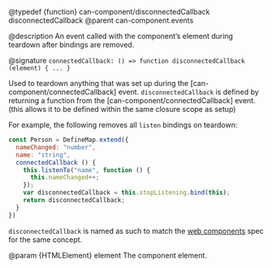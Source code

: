@typedef {function} can-component/disconnectedCallback disconnectedCallback
@parent can-component.events

@description An event called with the component’s element during teardown after bindings are removed.

@signature `connectedCallback: () => function disconnectedCallback (element) { ... }`

Used to teardown anything that was set up during the [can-component/connectedCallback] event. `disconnectedCallback` is defined by returning a function from the [can-component/connectedCallback] event. (this allows it to be defined within the same closure scope as setup)

For example, the following removes all `listen` bindings on teardown:

```js
const Person = DefineMap.extend({
  nameChanged: "number",
  name: "string",
  connectedCallback () {
    this.listenTo("name", function () {
      this.nameChanged++;
    });
    var disconnectedCallback = this.stopListening.bind(this);
    return disconnectedCallback;
  }
})
```

`disconnectedCallback` is named as such to match the [web components](https://developers.google.com/web/fundamentals/web-components/customelements#reactions) spec for the same concept.

  @param {HTMLElement} element The component element.
